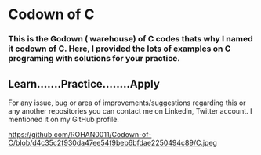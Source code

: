 # Codown of C
<h3>This is the Godown ( warehouse) of C codes thats why I named it codown of C.
Here, I provided the lots of examples on C programing with solutions for your practice.</h3>

<h2>Learn.......Practice........Apply</h2>

For any issue, bug or area of improvements/suggestions regarding this or any another repositories you can contact me on Linkedin, Twitter account. I mentioned it on my GitHub profile.

https://github.com/ROHAN0011/Codown-of-C/blob/d4c35c2f930da47ee54f9beb6bfdae2250494c89/C.jpeg
